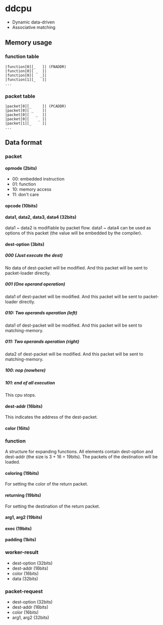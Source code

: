 ddcpu
=====================
* Dynamic data-driven
* Associative matching


Memory usage
-------------------------
### function table
```
|function[0][_   ]| (FNADDR)
|function[0][ _  ]|
|function[0][   _]|
|function[1][_   ]|
...
```

### packet table
```
|packet[0][_     ]| (PCADDR)
|packet[0][ _    ]|
|packet[0][   _  ]|
|packet[0][    _ ]|
|packet[1][_     ]|
...
```

Data format
-------------------------
### packet

#### opmode (2bits)
* 00: embedded instruction
* 01: function
* 10: memory access
* 11: don't care

#### opcode (10bits)

#### data1, data2, data3, data4 (32bits)
data1 ~ data2 is modifiable by packet flow.
data1 ~ data4 can be used as options of this packet (the value will be embedded by the compiler).

#### dest-option (3bits)
##### 000 (Just execute the dest)
No data of dest-packet will be modified.
And this packet will be sent to packet-loader directly.

##### 001 (One operand operation)
data1 of dest-packet will be modified.
And this packet will be sent to packet-loader directly.

##### 010: Two operands operation (left)
data1 of dest-packet will be modified.
And this packet will be sent to matching-memory.

##### 011: Two operands operation (right)
data2 of dest-packet will be modified.
And this packet will be sent to matching-memory.

##### 100: nop (nowhere)

##### 101: end of all execution
This cpu stops.

#### dest-addr (16bits)
This indicates the address of the dest-packet.

#### color (16its)


### function
A structure for expanding functions.
All elements contain dest-option and dest-addr (the size is 3 + 16 = 19bits).
The packets of the destination will be loaded.

#### coloring (19bits)
For setting the color of the return packet.

#### returning (19bits)
For setting the destination of the return packet.

#### arg1, arg2 (19bits)
#### exec (19bits)
#### padding (1bits)

### worker-result
* dest-option (32bits)
* dest-addr (16bits)
* color (16bits)
* data (32bits)

### packet-request
* dest-option (32bits)
* dest-addr (16bits)
* color (16bits)
* arg1, arg2 (32bits)

